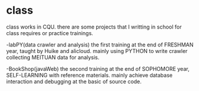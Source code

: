 # class
class works in CQU.
there are some projects that I writting in school for class requires or practice trainings.

-labPY(data crawler and analysis)
    the first training at the end of FRESHMAN year, taught by Huike and alicloud.
    mainly using PYTHON to write crawler collecting MEITUAN data for analysis.

-BookShop(javaWeb)
    the second training at the end of SOPHOMORE year, SELF-LEARNING with reference materials.
    mainly achieve database interaction and debugging at the basic of source code.
